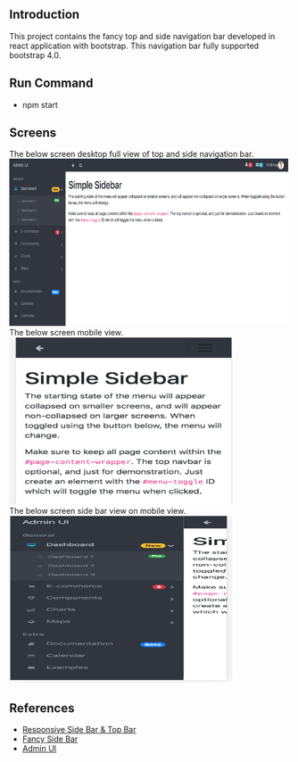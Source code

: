 ## Introduction
This project contains the fancy top and side navigation bar developed in react application with bootstrap. This navigation bar fully supported bootstrap 4.0.
## Run Command

* npm start

## Screens
The below screen desktop full view of top and side navigation bar.
<img src="docs/images/main.png" width="500" height="300" />
<br />
The below screen mobile view.
<img src="docs/images/mobile-responsive.png" width="400" height="300" />
<br />
The below screen side bar view on mobile view.
<img src="docs/images/mobile-responsive-side.png" width="400" height="300" />
<br />

## References
* [Responsive Side Bar & Top Bar](https://startbootstrap.com/templates/simple-sidebar/)
* [Fancy Side Bar](https://bootsnipp.com/snippets/Q0dAX)
* [Admin UI](https://getbootstrapadmin.com/remark/iconbar/pages/email-articles.html)
